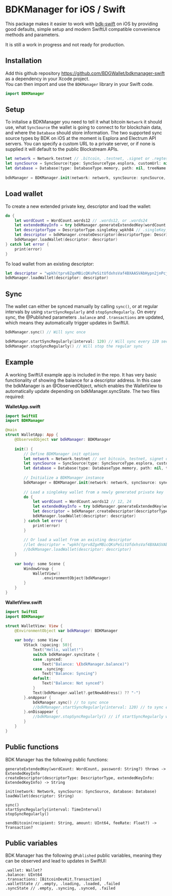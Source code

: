 # BDKManager for iOS / Swift

This package makes it easier to work with [bdk-swift](https://github.com/bitcoindevkit/bdk-swift) on iOS by providing good defaults, simple setup and modern SwiftUI compatible convenience methods and parameters.  

It is still a work in progress and not ready for production.

## Installation

Add this github repository https://github.com/BDGWallet/bdkmanager-swift as a dependency in your Xcode project.   
You can then import and use the `BDKManager` library in your Swift code.

```swift
import BDKManager
```

## Setup

To initalise a BDKManager you need to tell it what bitcoin `Network` it should use, what `SyncSource` the wallet is going to connect to for blockchain data, and where the `Database` should store information. The two supported sync source types by BDK on iOS at the moment is Esplora and Electrum API servers. You can specify a custom URL to a private server, or if none is supplied it will default to the public Blockstream APIs.

```swift
let network = Network.testnet // .bitcoin, .testnet, .signet or .regtest
let syncSource = SyncSource(type: SyncSourceType.esplora, customUrl: nil) // .esplora or .electrum, optional customUrl
let database = Database(type: DatabaseType.memory, path: nil, treeName: nil) // .memory or .disk, optional path and tree parameters
        
bdkManager = BDKManager.init(network: network, syncSource: syncSource, database: database)   
```

## Load wallet

To create a new extended private key, descriptor and load the wallet:

```swift
do {
    let wordCount = WordCount.words12 // .words12, or .words24
    let extendedKeyInfo = try bdkManager.generateExtendedKey(wordCount: wordCount, password: nil) // optional password
    let descriptorType = DescriptorType.singleKey_wpkh84 // .singleKey_wpkh84 is the only type defined so far
    let descriptor = bdkManager.createDescriptor(descriptorType: DescriptorType.singleKey_wpkh84, extendedKeyInfo: extendedKeyInfo)
    bdkManager.loadWallet(descriptor: descriptor)
} catch let error {
    print(error)
}  
```

To load  wallet from an existing descriptor:

```swift
let descriptor = "wpkh(tprv8ZgxMBicQKsPeSitUfdxhsVaf4BXAASVAbHypn2jnPcjmQZvqZYkeqx7EHQTWvdubTSDa5ben7zHC7sUsx4d8tbTvWdUtHzR8uhHg2CW7MT/*)"
bdkManager.loadWallet(descriptor: descriptor) 
```

## Sync

The wallet can either be synced manually by calling `sync()`, or at regular intervals by using `startSyncRegularly` and `stopSyncRegularly`.
On every sync, the @Published parameters `.balance` and `.transactions` are updated, which means they automatically trigger updates in SwiftUI.

```swift
bdkManager.sync() // Will sync once

bdkManager.startSyncRegularly(interval: 120) // Will sync every 120 seconds
bdkManager.stopSyncRegularly() // Will stop the regular sync
```

## Example

A working SwiftUI example app is included in the repo. It has very basic functionality of showing the balance for a descriptor address. In this case the bdkManager is an @ObservedObject, which enables the WalletView to automatically update depending on bdkManager.syncState. The two files required:

**WalletApp.swift**
```swift
import SwiftUI
import BDKManager

@main
struct WalletApp: App {
    @ObservedObject var bdkManager: BDKManager
    
    init() {
        // Define BDKManager init options
        let network = Network.testnet // set bitcoin, testnet, signet or regtest
        let syncSource = SyncSource(type: SyncSourceType.esplora, customUrl: nil) // set esplora or electrum, can take customUrl
        let database = Database(type: DatabaseType.memory, path: nil, treeName: nil) // set memory or disk, optional path and tree parameters
        
        // Initialize a BDKManager instance
        bdkManager = BDKManager.init(network: network, syncSource: syncSource, database: database)
        
        // Load a singlekey wallet from a newly generated private key
        do {
            let wordCount = WordCount.words12 // 12, 24
            let extendedKeyInfo = try bdkManager.generateExtendedKey(wordCount: wordCount, password: nil)
            let descriptor = bdkManager.createDescriptor(descriptorType: DescriptorType.singleKey_wpkh84, extendedKeyInfo: extendedKeyInfo)
            bdkManager.loadWallet(descriptor: descriptor)
        } catch let error {
            print(error)
        }
        
        // Or load a wallet from an existing descriptor
        //let descriptor = "wpkh(tprv8ZgxMBicQKsPeSitUfdxhsVaf4BXAASVAbHypn2jnPcjmQZvqZYkeqx7EHQTWvdubTSDa5ben7zHC7sUsx4d8tbTvWdUtHzR8uhHg2CW7MT/*)"
        //bdkManager.loadWallet(descriptor: descriptor)
    }
    
    var body: some Scene {
        WindowGroup {
            WalletView()
                .environmentObject(bdkManager)
        }
    }
}
```

**WalletView.swift**
```swift
import SwiftUI
import BDKManager

struct WalletView: View {
    @EnvironmentObject var bdkManager: BDKManager
    
    var body: some View {
        VStack (spacing: 50){
            Text("Hello, wallet!")
            switch bdkManager.syncState {
            case .synced:
                Text("Balance: \(bdkManager.balance)")
            case .syncing:
                Text("Balance: Syncing")
            default:
                Text("Balance: Not synced")
            }
            Text(bdkManager.wallet?.getNewAddress() ?? "-")
        }.onAppear {
            bdkManager.sync() // to sync once
            //bdkManager.startSyncRegularly(interval: 120) // to sync every 120 seconds
        }.onDisappear {
            //bdkManager.stopSyncRegularly() // if startSyncRegularly was used
        }
    }
}
```

## Public functions

BDK Manager has the following public functions:
```
generateExtendedKey(wordCount: WordCount, password: String?) throws -> ExtendedKeyInfo
createDescriptor(descriptorType: DescriptorType, extendedKeyInfo: ExtendedKeyInfo) -> String

init(network: Network, syncSource: SyncSource, database: Database)
loadWallet(descriptor: String)

sync()
startSyncRegularly(interval: TimeInterval)
stopSyncRegularly()

sendBitcoin(recipient: String, amount: UInt64, feeRate: Float?) -> Transaction?
```

## Public variables

BDK Manager has the following `@Published` public variables, meaning they can be observed and lead to updates in SwiftUI:
```
.wallet: Wallet?
.balance: UInt64
.transactions: [BitcoinDevKit.Transaction]
.walletState // .empty, .loading, .loaded, .failed
.syncState // .empty, .syncing, .synced, .failed
```
